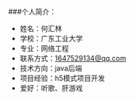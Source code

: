 ###个人简介：
* 姓名：何汇林
* 学校：广东工业大学
* 专业：网络工程
* 联系方式：1647529134@qq.com
* 技术方向：java后端
* 项目经验：h5模式项目开发
* 爱好：听歌、肝游戏
